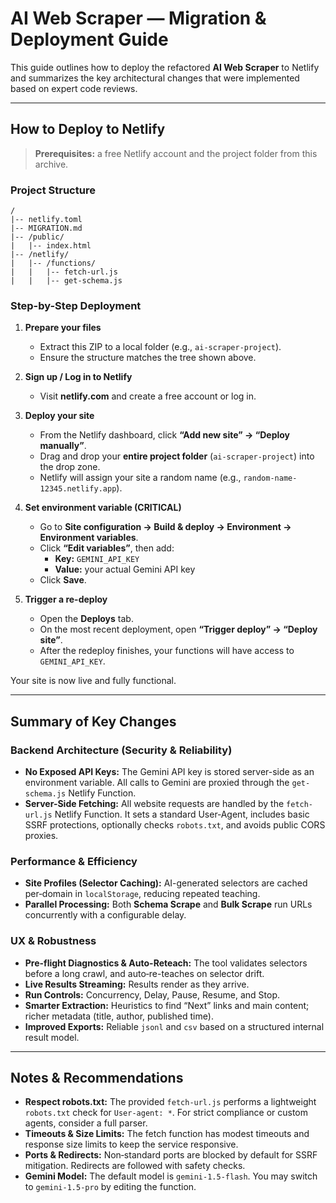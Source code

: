 # AI Web Scraper — Migration & Deployment Guide

This guide outlines how to deploy the refactored **AI Web Scraper** to Netlify and summarizes the key architectural changes that were implemented based on expert code reviews.

---

## How to Deploy to Netlify

> **Prerequisites:** a free Netlify account and the project folder from this archive.

### Project Structure

```
/
|-- netlify.toml
|-- MIGRATION.md
|-- /public/
|   |-- index.html
|-- /netlify/
|   |-- /functions/
|   |   |-- fetch-url.js
|   |   |-- get-schema.js
```

### Step-by-Step Deployment

1. **Prepare your files**
   - Extract this ZIP to a local folder (e.g., `ai-scraper-project`).
   - Ensure the structure matches the tree shown above.

2. **Sign up / Log in to Netlify**
   - Visit **netlify.com** and create a free account or log in.

3. **Deploy your site**
   - From the Netlify dashboard, click **“Add new site” → “Deploy manually”**.
   - Drag and drop your **entire project folder** (`ai-scraper-project`) into the drop zone.
   - Netlify will assign your site a random name (e.g., `random-name-12345.netlify.app`).

4. **Set environment variable (CRITICAL)**
   - Go to **Site configuration → Build & deploy → Environment → Environment variables**.
   - Click **“Edit variables”**, then add:
     - **Key:** `GEMINI_API_KEY`
     - **Value:** your actual Gemini API key
   - Click **Save**.

5. **Trigger a re-deploy**
   - Open the **Deploys** tab.
   - On the most recent deployment, open **“Trigger deploy” → “Deploy site”**.
   - After the redeploy finishes, your functions will have access to `GEMINI_API_KEY`.

Your site is now live and fully functional.

---

## Summary of Key Changes

### Backend Architecture (Security & Reliability)
- **No Exposed API Keys:** The Gemini API key is stored server-side as an environment variable. All calls to Gemini are proxied through the `get-schema.js` Netlify Function.
- **Server-Side Fetching:** All website requests are handled by the `fetch-url.js` Netlify Function. It sets a standard User‑Agent, includes basic SSRF protections, optionally checks `robots.txt`, and avoids public CORS proxies.

### Performance & Efficiency
- **Site Profiles (Selector Caching):** AI-generated selectors are cached per‑domain in `localStorage`, reducing repeated teaching.
- **Parallel Processing:** Both **Schema Scrape** and **Bulk Scrape** run URLs concurrently with a configurable delay.

### UX & Robustness
- **Pre-flight Diagnostics & Auto-Reteach:** The tool validates selectors before a long crawl, and auto‑re-teaches on selector drift.
- **Live Results Streaming:** Results render as they arrive.
- **Run Controls:** Concurrency, Delay, Pause, Resume, and Stop.
- **Smarter Extraction:** Heuristics to find “Next” links and main content; richer metadata (title, author, published time).
- **Improved Exports:** Reliable `jsonl` and `csv` based on a structured internal result model.

---

## Notes & Recommendations

- **Respect robots.txt:** The provided `fetch-url.js` performs a lightweight `robots.txt` check for `User-agent: *`. For strict compliance or custom agents, consider a full parser.
- **Timeouts & Size Limits:** The fetch function has modest timeouts and response size limits to keep the service responsive.
- **Ports & Redirects:** Non‑standard ports are blocked by default for SSRF mitigation. Redirects are followed with safety checks.
- **Gemini Model:** The default model is `gemini-1.5-flash`. You may switch to `gemini-1.5-pro` by editing the function.
